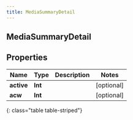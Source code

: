 ```yaml
---
title: MediaSummaryDetail
---
```

## MediaSummaryDetail

## Properties

|Name | Type | Description | Notes|
|------------ | ------------- | ------------- | -------------|
| **active** | **Int** |  | [optional] |
| **acw** | **Int** |  | [optional] |
{: class="table table-striped"}


